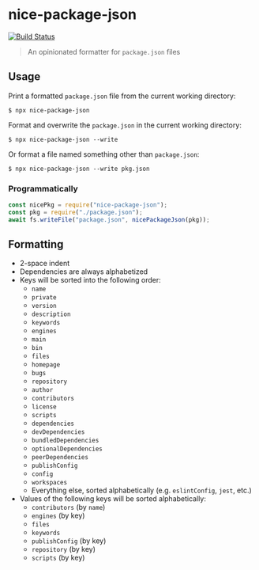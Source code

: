 # nice-package-json

[![Build Status](https://travis-ci.org/bentruyman/nice-package-json.svg?branch=develop)](https://travis-ci.org/bentruyman/nice-package-json)

> An opinionated formatter for `package.json` files

## Usage

Print a formatted `package.json` file from the current working directory:

```console
$ npx nice-package-json
```

Format and overwrite the `package.json` in the current working directory:

```console
$ npx nice-package-json --write
```

Or format a file named something other than `package.json`:

```console
$ npx nice-package-json --write pkg.json
```

### Programmatically

```javascript
const nicePkg = require("nice-package-json");
const pkg = require("./package.json");
await fs.writeFile("package.json", nicePackageJson(pkg));
```

## Formatting

- 2-space indent
- Dependencies are always alphabetized
- Keys will be sorted into the following order:
  - `name`
  - `private`
  - `version`
  - `description`
  - `keywords`
  - `engines`
  - `main`
  - `bin`
  - `files`
  - `homepage`
  - `bugs`
  - `repository`
  - `author`
  - `contributors`
  - `license`
  - `scripts`
  - `dependencies`
  - `devDependencies`
  - `bundledDependencies`
  - `optionalDependencies`
  - `peerDependencies`
  - `publishConfig`
  - `config`
  - `workspaces`
  - Everything else, sorted alphabetically (e.g. `eslintConfig`, `jest`, etc.)
- Values of the following keys will be sorted alphabetically:
  - `contributors` (by `name`)
  - `engines` (by key)
  - `files`
  - `keywords`
  - `publishConfig` (by key)
  - `repository` (by key)
  - `scripts` (by key)
